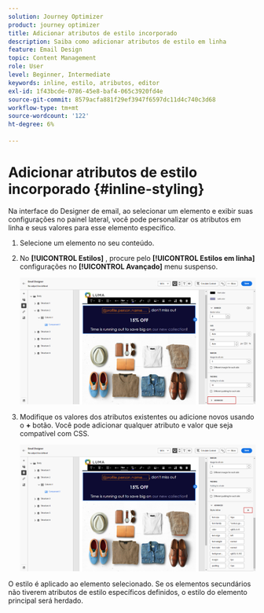 ```yaml
---
solution: Journey Optimizer
product: journey optimizer
title: Adicionar atributos de estilo incorporado
description: Saiba como adicionar atributos de estilo em linha
feature: Email Design
topic: Content Management
role: User
level: Beginner, Intermediate
keywords: inline, estilo, atributos, editor
exl-id: 1f43bcde-0786-45e8-baf4-065c3920fd4e
source-git-commit: 8579acfa881f29ef3947f6597dc11d4c740c3d68
workflow-type: tm+mt
source-wordcount: '122'
ht-degree: 6%

---
```


# Adicionar atributos de estilo incorporado {#inline-styling}

Na interface do Designer de email, ao selecionar um elemento e exibir suas configurações no painel lateral, você pode personalizar os atributos em linha e seus valores para esse elemento específico.

1. Selecione um elemento no seu conteúdo.

1. No **[!UICONTROL Estilos]** , procure pelo **[!UICONTROL Estilos em linha]** configurações no **[!UICONTROL Avançado]** menu suspenso.

   ![](assets/styles_1.png)

1. Modifique os valores dos atributos existentes ou adicione novos usando o **+** botão. Você pode adicionar qualquer atributo e valor que seja compatível com CSS.

   ![](assets/styles_2.png)

O estilo é aplicado ao elemento selecionado. Se os elementos secundários não tiverem atributos de estilo específicos definidos, o estilo do elemento principal será herdado.
